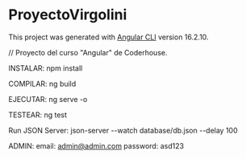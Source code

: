# ProyectoVirgolini

This project was generated with [Angular CLI](https://github.com/angular/angular-cli) version 16.2.10.

// Proyecto del curso "Angular" de Coderhouse.

INSTALAR:
npm install

COMPILAR:
ng build

EJECUTAR:
ng serve -o

TESTEAR:
ng test

Run JSON Server:
json-server --watch database/db.json --delay 100

ADMIN:
email: admin@admin.com
password: asd123
